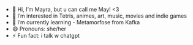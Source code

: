 - 👋 Hi, I’m Mayra, but u can call me May! <3
- 👀 I’m interested in Tetris, animes, art, music, movies and indie games
- 🌱 I’m currently learning - Metamorfose from Kafka
- 😄 Pronouns: she/her
- ⚡ Fun fact: i talk w chatgpt
